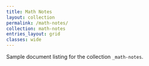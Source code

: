 ```yaml
---
title: Math Notes
layout: collection
permalink: /math-notes/
collection: math-notes
entries_layout: grid
classes: wide
---
```


Sample document listing for the collection `_math-notes`.
